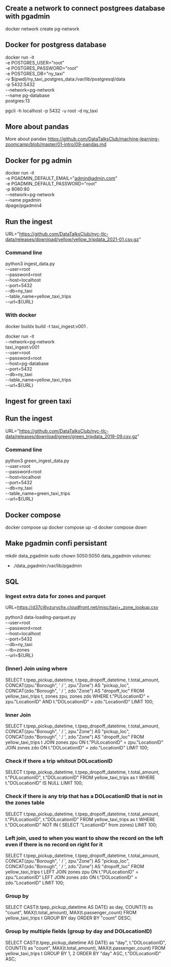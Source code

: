 ## Create a network to connect postgrees database with pgadmin
docker network create pg-network

## Docker for postgress database
docker run -it \
    -e POSTGRES_USER="root" \
    -e POSTGRES_PASSWORD="root" \
    -e POSTGRES_DB="ny_taxi" \
    -v $(pwd)/ny_taxi_postgres_data:/var/lib/postgresql/data \
    -p 5432:5432 \
    --network=pg-network \
    --name pg-database \
    postgres:13

pgcli -h localhost -p 5432 -u root -d ny_taxi

## More about pandas
More about pandas https://github.com/DataTalksClub/machine-learning-zoomcamp/blob/master/01-intro/09-pandas.md

## Docker for pg admin
docker run -it \
  -e PGADMIN_DEFAULT_EMAIL="admin@admin.com" \
  -e PGADMIN_DEFAULT_PASSWORD="root" \
  -p 8080:80 \
  --network=pg-network \
  --name pgadmin \
  dpage/pgadmin4

## Run the ingest
URL="https://github.com/DataTalksClub/nyc-tlc-data/releases/download/yellow/yellow_tripdata_2021-01.csv.gz"

### Command line
python3 ingest_data.py \
  --user=root \
  --password=root \
  --host=localhost \
  --port=5432 \
  --db=ny_taxi \
  --table_name=yellow_taxi_trips \
  --url=${URL}

### With docker
docker buildx build -t taxi_ingest:v001 .

docker run -it \
  --network=pg-network \
  taxi_ingest:v001 \
    --user=root \
    --password=root \
    --host=pg-database \
    --port=5432 \
    --db=ny_taxi \
    --table_name=yellow_taxi_trips \
    --url=${URL}

## Ingest for green taxi
## Run the ingest
URL="https://github.com/DataTalksClub/nyc-tlc-data/releases/download/green/green_tripdata_2019-09.csv.gz"

### Command line
python3 green_ingest_data.py \
  --user=root \
  --password=root \
  --host=localhost \
  --port=5432 \
  --db=ny_taxi \
  --table_name=green_taxi_trips \
  --url=${URL}

## Docker compose
docker compose up
docker compose up -d
docker compose down

## Make pgadmin confi persistant
mkdir data_pgadmin
sudo chown 5050:5050 data_pgadmin
volumes:
  - ./data_pgadmin:/var/lib/pgadmin

## SQL

### Ingest extra data for zones and parquet
URL=https://d37ci6vzurychx.cloudfront.net/misc/taxi+_zone_lookup.csv

python3 data-loading-parquet.py \
  --user=root \
  --password=root \
  --host=localhost \
  --port=5432 \
  --db=ny_taxi \
  --tb=zones \
  --url=${URL}

### (Inner) Join using where
SELECT
	t.tpep_pickup_datetime,
	t.tpep_dropoff_datetime,
	t.total_amount,
	CONCAT(zpu."Borough", ' / ', zpu."Zone") AS "pickup_loc",
	CONCAT(zdo."Borough", ' / ', zdo."Zone") AS "dropoff_loc"
FROM 
	yellow_taxi_trips t, 
	zones zpu, 
	zones zdo 
WHERE 
	t."PULocationID" = zpu."LocationID" AND
	t."DOLocationID" = zdo."LocationID"
LIMIT 100;

### Inner Join
SELECT
	t.tpep_pickup_datetime,
	t.tpep_dropoff_datetime,
	t.total_amount,
	CONCAT(zpu."Borough", ' / ', zpu."Zone") AS "pickup_loc",
	CONCAT(zdo."Borough", ' / ', zdo."Zone") AS "dropoff_loc"
FROM 
	yellow_taxi_trips t JOIN  zones zpu
		ON t."PULocationID" = zpu."LocationID"
	JOIN zones zdo
		ON t."DOLocationID" = zdo."LocationID"
LIMIT 100;

### Check if there a trip whitout DOLocationID
SELECT
	t.tpep_pickup_datetime,
	t.tpep_dropoff_datetime,
	t.total_amount,
	t."PULocationID",
	t."DOLocationID"
FROM 
	yellow_taxi_trips as t
WHERE
	t."DOLocationID" IS NULL
LIMIT 100;

### Check if there is any trip that has a DOLocationID that is not in the zones table
SELECT
	t.tpep_pickup_datetime,
	t.tpep_dropoff_datetime,
	t.total_amount,
	t."PULocationID",
	t."DOLocationID"
FROM 
	yellow_taxi_trips as t
WHERE
	t."DOLocationID" NOT IN ( SELECT "LocationID" from zones)
LIMIT 100;

### Left join, used to when you want to show the record on the left even if there is no record on right for it
SELECT
	t.tpep_pickup_datetime,
	t.tpep_dropoff_datetime,
	t.total_amount,
	CONCAT(zpu."Borough", ' / ', zpu."Zone") AS "pickup_loc",
	CONCAT(zdo."Borough", ' / ', zdo."Zone") AS "dropoff_loc"
FROM 
	yellow_taxi_trips t LEFT JOIN  zones zpu
		ON t."PULocationID" = zpu."LocationID"
	LEFT JOIN zones zdo
		ON t."DOLocationID" = zdo."LocationID"
LIMIT 100;

### Group by
SELECT
	CAST(t.tpep_pickup_datetime AS DATE) as day,
	COUNT(1) as "count",
	MAX(t.total_amount),
	MAX(t.passenger_count)
FROM 
	yellow_taxi_trips t
GROUP BY
	day
ORDER BY "count" DESC;

### Group by multiple fields (group by day and DOLocationID)
SELECT
	CAST(t.tpep_pickup_datetime AS DATE) as "day",
	t."DOLocationID",
	COUNT(1) as "count",
	MAX(t.total_amount),
	MAX(t.passenger_count)
FROM 
	yellow_taxi_trips t
GROUP BY
	1, 2
ORDER BY "day" ASC, t."DOLocationID" ASC;